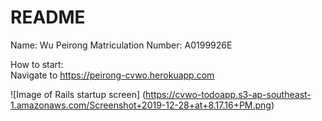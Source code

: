 # README

Name: Wu Peirong
Matriculation Number: A0199926E

How to start:  
Navigate to https://peirong-cvwo.herokuapp.com

![Image of Rails startup screen]
(https://cvwo-todoapp.s3-ap-southeast-1.amazonaws.com/Screenshot+2019-12-28+at+8.17.16+PM.png)
